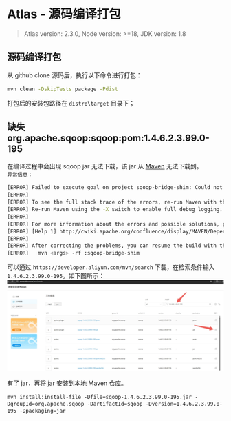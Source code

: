 # Atlas - 源码编译打包   

>Atlas version: 2.3.0, Node version: >=18, JDK version: 1.8  

## 源码编译打包 
从 github clone 源码后，执行以下命令进行打包：  
```bash
mvn clean -DskipTests package -Pdist 
```  

打包后的安装包路径在 `distro\target` 目录下；

## 缺失 org.apache.sqoop:sqoop:pom:1.4.6.2.3.99.0-195  
在编译过程中会出现 sqoop jar 无法下载，该 jar 从 [Maven](https://mvnrepository.com/) 无法下载到。  
`异常信息：` 
```bash
[ERROR] Failed to execute goal on project sqoop-bridge-shim: Could not resolve dependencies for project org.apache.atlas:sqoop-bridge-shim:jar:2.3.0: Failed to collect dependencies at org.apache.sqoop:sqoop:jar:1.4.6.2.3.99.0-195: Failed to read artifact descriptor for org.apache.sqoop:sqoop:jar:1.4.6.2.3.99.0-195: The following artifacts could not be resolved: org.apache.sqoop:sqoop:pom:1.4.6.2.3.99.0-195 (absent): Could not transfer artifact org.apache.sqoop:sqoop:pom:1.4.6.2.3.99.0-195 from/to hortonworks.repo (https://repo.hortonworks.com/content/repositories/releases): sun.security.validator.ValidatorException: PKIX path validation failed: java.security.cert.CertPathValidatorException: validity check failed: NotAfter: Thu Sep 11 07:59:59 CST 2025 -> [Help 1]
[ERROR]
[ERROR] To see the full stack trace of the errors, re-run Maven with the -e switch.
[ERROR] Re-run Maven using the -X switch to enable full debug logging.
[ERROR]
[ERROR] For more information about the errors and possible solutions, please read the following articles:
[ERROR] [Help 1] http://cwiki.apache.org/confluence/display/MAVEN/DependencyResolutionException
[ERROR]
[ERROR] After correcting the problems, you can resume the build with the command
[ERROR]   mvn <args> -rf :sqoop-bridge-shim
```

可以通过 `https://developer.aliyun.com/mvn/search` 下载，在检索条件输入 `1.4.6.2.3.99.0-195`。如下图所示：   
![codepackage01](images/codepackage01.jpg)  

有了 jar，再将 jar 安装到本地 Maven 仓库。   
```
mvn install:install-file -Dfile=sqoop-1.4.6.2.3.99.0-195.jar -DgroupId=org.apache.sqoop -DartifactId=sqoop -Dversion=1.4.6.2.3.99.0-195 -Dpackaging=jar
```